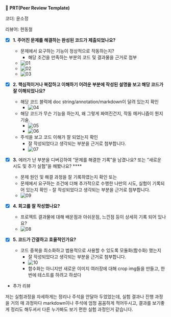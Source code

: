 🔑 **PRT(Peer Review Template)**

코더: 윤소정

리뷰어: 현동철

- [x] **1. 주어진 문제를 해결하는 완성된 코드가 제출되었나요?**

  - 문제에서 요구하는 기능이 정상적으로 작동하는지?
    - 해당 조건을 만족하는 부분의 코드 및 결과물을 근거로 첨부
  - ![01](https://github.com/soysoj/OCR/blob/main/prt_review/01.png)
  - ![02](https://github.com/soysoj/OCR/blob/main/prt_review/02.png)
  - ![03](https://github.com/soysoj/OCR/blob/main/prt_review/03.png)

- [x] **2. 핵심적이거나 복잡하고 이해하기 어려운 부분에 작성된 설명을 보고 해당 코드가 잘 이해되었나요?**

  - 해당 코드 블럭에 doc string/annotation/markdown이 달려 있는지 확인
    - ![04](https://github.com/soysoj/OCR/blob/main/prt_review/04.png)
  - 해당 코드가 무슨 기능을 하는지, 왜 그렇게 짜여진건지, 작동 메커니즘이 뭔지 기술.
    - ![05](https://github.com/soysoj/OCR/blob/main/prt_review/05.png)
    - ![06](https://github.com/soysoj/OCR/blob/main/prt_review/06.png)
  - 주석을 보고 코드 이해가 잘 되었는지 확인
    - 잘 작성되었다고 생각되는 부분을 근거로 첨부합니다.
    - ![07](https://github.com/soysoj/OCR/blob/main/prt_review/07.png)

- [x] **3.** 에러가 난 부분을 디버깅하여 “문제를 해결한 기록”을 남겼나요? 또는
      “새로운 시도 및 추가 실험”을 해봤나요? \*\*\*\*

  - 문제 원인 및 해결 과정을 잘 기록하였는지 확인 또는
  - 문제에서 요구하는 조건에 더해 추가적으로 수행한 나만의 시도,
    실험이 기록되어 있는지 확인 - 잘 작성되었다고 생각되는 부분을 근거로 첨부합니다.
  - ![09](https://github.com/soysoj/OCR/blob/main/prt_review/09.png)

- [x] **4. 회고를 잘 작성했나요?**

  - 프로젝트 결과물에 대해 배운점과 아쉬운점, 느낀점 등이 상세히 기록 되어 있나요?
  - ![08](https://github.com/soysoj/OCR/blob/main/prt_review/08.png)

- [x] **5. 코드가 간결하고 효율적인가요?**

  - 코드 중복을 최소화하고 범용적으로 사용할 수 있도록 모듈화(함수화) 했는지
    - 잘 작성되었다고 생각되는 부분을 근거로 첨부합니다.
    - ![10](https://github.com/soysoj/OCR/blob/main/prt_review/10.png)
    - 함수화는 아니지만 새로운 이미지 여러장에 대해 crop img들을 만들고, 한번에 테스트를 하려고 하셨다

- 추가 리뷰

저는 실험과정을 자세하게는 정리나 주석을 안달아 두었었는데, 실험 결과나 진행 과정을 거의 매 과정마다 markdown이나 주석에 엄청 꼼꼼하게 적어두시고, 결과를 보기좋게 정리도 해두셔서 다른 누가봐도 보기 편한 실험 과정인거 같습니다.
